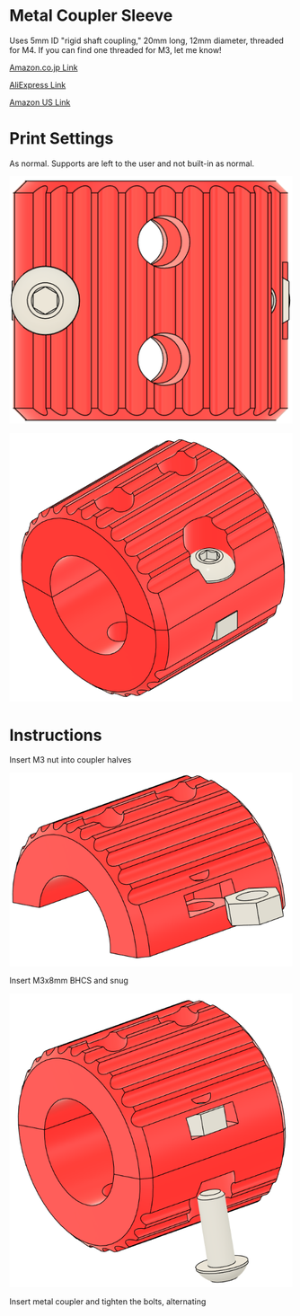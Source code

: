 # Metal Coupler Sleeve

Uses 5mm ID "rigid shaft coupling," 20mm long, 12mm diameter, threaded for M4. If you can find one threaded for M3, let me know!

[Amazon.co.jp Link](https://www.amazon.co.jp/dp/B0BZS6CTPC)

[AliExpress Link](https://www.aliexpress.us/item/3256804476993285.html)

[Amazon US Link](https://www.amazon.com/dp/B08V8H721N)


# Print Settings

As normal. Supports are left to the user and not built-in as normal.

![coupler angle 1](./images/metal_coupler_sleeve_1.PNG)

![coupler angle 2](./images/metal_coupler_sleeve_2.PNG)


# Instructions

Insert M3 nut into coupler halves

![Insert nut into coupler halves](./images/metal_coupler_sleeve_insert_nut.PNG)

Insert M3x8mm BHCS and snug

![insert M3x8 bolt and snug](./images/metal_coupler_sleeve_insert_bolt.PNG)

Insert metal coupler and tighten the bolts, alternating
